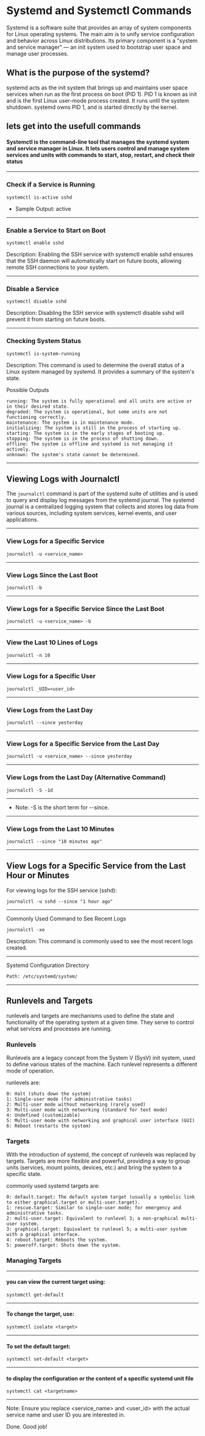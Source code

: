 # Systemd and Systemctl Commands

Systemd is a software suite that provides an array of system components for Linux operating systems. The main aim is to unify service configuration and behavior across Linux distributions. Its primary component is a "system and service manager" — an init system used to bootstrap user space and manage user processes.

## What is the purpose of the systemd?
systemd acts as the init system that brings up and maintains user space services when run as the first process on boot (PID 1). PID 1 is known as init and is the first Linux user-mode process created. It runs until the system shutdown. systemd owns PID 1, and is started directly by the kernel.


## lets get into the usefull commands  

#### Systemctl is the command-line tool that manages the systemd system and service manager in Linux. It lets users control and manage system services and units with commands to start, stop, restart, and check their status

---

### Check if a Service is Running

`systemctl is-active sshd`

- Sample Output: active

---

### Enable a Service to Start on Boot

`systemctl enable sshd`

Description: Enabling the SSH service with systemctl enable sshd ensures that the SSH daemon will automatically start on future boots, allowing remote SSH connections to your system.

---

### Disable a Service

`systemctl disable sshd`

Description: Disabling the SSH service with systemctl disable sshd will prevent it from starting on future boots.

---

### Checking System Status

`systemctl is-system-running`


Description: This command is used to determine the overall status of a Linux system managed by systemd. It provides a summary of the system's state.

Possible Outputs

    running: The system is fully operational and all units are active or in their desired state.
    degraded: The system is operational, but some units are not functioning correctly.
    maintenance: The system is in maintenance mode.
    initializing: The system is still in the process of starting up.
    starting: The system is in the early stages of booting up.
    stopping: The system is in the process of shutting down.
    offline: The system is offline and systemd is not managing it actively.
    unknown: The system's state cannot be determined.

---

## Viewing Logs with Journalctl

The `journalctl` command is part of the systemd suite of utilities and is used to query and display log messages from the systemd journal. The systemd journal is a centralized logging system that collects and stores log data from various sources, including system services, kernel events, and user applications.


---

### View Logs for a Specific Service

`journalctl -u <service_name>`

---

### View Logs Since the Last Boot

`journalctl -b`

---

### View Logs for a Specific Service Since the Last Boot


`journalctl -u <service_name> -b`

---

### View the Last 10 Lines of Logs

`journalctl -n 10`

---

### View Logs for a Specific User

`journalctl _UID=<user_id>`

---

### View Logs from the Last Day

`journalctl --since yesterday`

---

### View Logs for a Specific Service from the Last Day

`journalctl -u <service_name> --since yesterday`

---
### View Logs from the Last Day (Alternative Command)

`journalctl -S -1d`

---

- Note: -S is the short term for --since.

---

### View Logs from the Last 10 Minutes

`journalctl --since "10 minutes ago"`


---

## View Logs for a Specific Service from the Last Hour or Minutes
For viewing logs for the SSH service (sshd):

`journalctl -u sshd --since "1 hour ago"`

---

Commonly Used Command to See Recent Logs

`journalctl -xe`

Description: This command is commonly used to see the most recent logs created.

---

Systemd Configuration Directory

`Path: /etc/systemd/system/`

---

## Runlevels and Targets
runlevels and targets are mechanisms used to define the state and functionality of the operating system at a given time. They serve to control what services and processes are running. 

### Runlevels
Runlevels are a legacy concept from the System V (SysV) init system, used to define various states of the machine. Each runlevel represents a different mode of operation. 

runlevels are:

    0: Halt (shuts down the system)
    1: Single-user mode (for administrative tasks)
    2: Multi-user mode without networking (rarely used)
    3: Multi-user mode with networking (standard for text mode)
    4: Undefined (customizable)
    5: Multi-user mode with networking and graphical user interface (GUI)
    6: Reboot (restarts the system)

### Targets
With the introduction of systemd, the concept of runlevels was replaced by targets. Targets are more flexible and powerful, providing a way to group units (services, mount points, devices, etc.) and bring the system to a specific state.


commonly used systemd targets are:

    0: default.target: The default system target (usually a symbolic link to either graphical.target or multi-user.target).
    1: rescue.target: Similar to single-user mode; for emergency and administrative tasks.
    2: multi-user.target: Equivalent to runlevel 3; a non-graphical multi-user system.
    3: graphical.target: Equivalent to runlevel 5; a multi-user system with a graphical interface.
    4: reboot.target: Reboots the system.
    5: poweroff.target: Shuts down the system.



### Managing Targets

---
#### you can view the current target using:

```
systemctl get-default
```
---

#### To change the target, use:

```
systemctl isolate <target>
```
---


#### To set the default target:
```
systemctl set-default <target>
```

---


#### to display the configuration or the content of a specific systemd unit file

```
systemctl cat <targetname>
```

---

Note: Ensure you replace <service_name> and <user_id> with the actual service name and user ID you are interested in.

Done. Good job!
